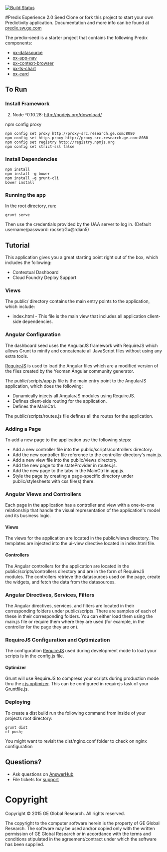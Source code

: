 [![Build Status](http://sjc1jenkins01.crd.ge.com:8080/buildStatus/icon?job=Predix-Experience/predix.io/predix.io-build-develop)](http://sjc1jenkins01.crd.ge.com:8080/job/Predix-Experience/job/predix.io/job/predix.io-build-develop/)

#Predix Experience 2.0 Seed
Clone or fork this project to start your own Predictivity application. Documentation and more info can be found at [predix.sw.ge.com](http://predix.sw.ge.com)

The predix-seed is a starter project that contains the following Predix components:
- [px-datasource](https://github.build.ge.com/Predix-Experience/px-datasource)
- [px-app-nav](https://github.build.ge.com/Pxc/px-app-nav)
- [px-context-browser](https://github.build.ge.com/Pxc/px-context-browser)
- [px-ts-chart](https://github.build.ge.com/PXc/px-time-series)
- [px-card](https://github.build.ge.com/Predix-Experience/px-card)

  	  
## To Run

### Install Framework

2. Node ^0.10.28: http://nodejs.org/download/

npm config proxy 
```
npm config set proxy http://proxy-src.research.ge.com:8080
npm config set https-proxy http://proxy-src.research.ge.com:8080
npm config set registry http://registry.npmjs.org
npm config set strict-ssl false
 ```

### Install Dependencies
```
npm install
npm install -g bower
npm install -g grunt-cli
bower install
```

### Running the app
In the root directory, run:
```
grunt serve
```
Then use the credentials provided by the UAA server to log in. (Default username/password: rocket/Gu@rdian5)

## Tutorial

This application gives you a great starting point right out of the box, which includes the following:
- Contextual Dashboard
- Cloud Foundry Deploy Support

### Views
The public/ directory contains the main entry points to the application, which include:
- index.html - This file is the main view that includes all application client-side dependencies. 

### Angular Configuration
The dashboard seed uses the AngularJS framework with RequireJS which allows Grunt to
minify and concatenate all JavaScript files without using any extra tools.

[RequireJS](http://requirejs.org/) is used to load the Angular files which are a modified 
version of the files created by the Yeoman Angular community generator.

The public/scripts/app.js file is the main entry point to the AngularJS application, 
which does the following:
- Dynamically injects all AngularJS modules using RequireJS.
- Defines client-side routing for the application.
- Defines the MainCtrl.

The public/scripts/routes.js file defines all the routes for the application.

### Adding a Page
To add a new page to the application use the following steps:
- Add a new controller file into the public/scripts/controllers directory.
- Add the new controller file reference to the controller directory's main.js.
- Add a new view file into the public/views directory.
- Add the new page to the stateProvider in routes.js.
- Add the new page to the tabs in the MainCtrl in app.js.
- Style the page by creating a page-specific directory under public/stylesheets with css file(s) there.

### Angular Views and Controllers
Each page in the application has a controller and view with a one-to-one relationship that handle 
the visual representation of the application's model and its business logic.

#### Views
The views for the application are located in the public/views directory.  The templates are 
injected into the ui-view directive located in index.html file.
  
#### Controllers
The Angular controllers for the application are located in the public/scripts/controllers 
directory and are in the form of RequireJS modules.  The controllers retrieve the 
datasources used on the page, create the widgets, and fetch the data from the datasources.

### Angular Directives, Services, Filters
The Angular directives, services, and filters are located in their corresponding folders under
public/scripts.  There are samples of each of these in their corresponding folders.  You can
either load them using the main.js file or require them where they are used (for example, in
the controller for the page they are on).

### RequireJS Configuration and Optimization
The configuration [RequireJS](http://requirejs.org/) used during development mode to load your 
scripts is in the config.js file.

#### Optimizer
Grunt will use RequireJS to compress your scripts during production mode thru 
the [r.js optimizer](http://requirejs.org/docs/optimization.html#basics). This can be configured in requirejs task of your Gruntfile.js.

### Deploying
To create a dist build run the following command from inside of your projects root directory:
```unix
grunt dist
cf push;
```

You might want to revisit the dist/nginx.conf folder to check on nginx configuration

## Questions?
- Ask questions on [AnswerHub](https://answers.sw.ge.com/spaces/53/experience.html)
- File tickets for [support](https://gesoftware.service-now.com/Predix/)

# Copyright
Copyright &copy; 2015 GE Global Research. All rights reserved.

The copyright to the computer software herein is the property of
GE Global Research. The software may be used and/or copied only
with the written permission of GE Global Research or in accordance
with the terms and conditions stipulated in the agreement/contract
under which the software has been supplied.

